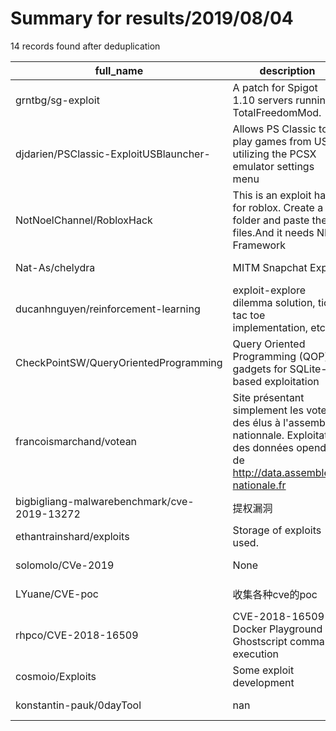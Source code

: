 
# Summary for results/2019/08/04
    
14 records found after deduplication

| full_name | description | html_url | matched_list | matched_count | pushed_at | size | stargazers_count | language | forks_count |
|---------------------------------------------|-------------------------------------------------------------------------------------------------------------------------------------------------|----------------------------------------------------------------|----------------|-----------------|---------------------------|--------|--------------------|------------|---------------|
| grntbg/sg-exploit | A patch for Spigot 1.10 servers running TotalFreedomMod. | https://github.com/grntbg/sg-exploit | ['exploit'] | 1 | 2019-08-04 21:40:01+00:00 | 19368 | 0 | Java | 0 |
| djdarien/PSClassic-ExploitUSBlauncher- | Allows PS Classic to play games from USB utilizing the PCSX emulator settings menu | https://github.com/djdarien/PSClassic-ExploitUSBlauncher- | ['exploit'] | 1 | 2019-08-04 19:00:48+00:00 | 34 | 1 | Shell | 0 |
| NotNoelChannel/RobloxHack | This is an exploit hack for roblox. Create a folder and paste the files.And it needs NET Framework | https://github.com/NotNoelChannel/RobloxHack | ['exploit'] | 1 | 2019-08-04 11:28:51+00:00 | 1840 | 0 | | 0 |
| Nat-As/chelydra | MITM Snapchat Exploit | https://github.com/Nat-As/chelydra | ['exploit'] | 1 | 2019-08-04 02:32:27+00:00 | 5 | 4 | Python | 0 |
| ducanhnguyen/reinforcement-learning | exploit-explore dilemma solution, tic tac toe implementation, etc. | https://github.com/ducanhnguyen/reinforcement-learning | ['exploit'] | 1 | 2019-08-04 15:39:39+00:00 | 2229 | 0 | Python | 0 |
| CheckPointSW/QueryOrientedProgramming | Query Oriented Programming (QOP) gadgets for SQLite-based exploitation | https://github.com/CheckPointSW/QueryOrientedProgramming | ['exploit'] | 1 | 2019-08-04 11:48:29+00:00 | 3 | 39 | Python | 5 |
| francoismarchand/votean | Site présentant simplement les votes des élus à l'assemblée nationnale. Exploitation des données opendata de http://data.assemblee-nationale.fr | https://github.com/francoismarchand/votean | ['exploit'] | 1 | 2019-08-04 19:40:30+00:00 | 597 | 0 | PHP | 0 |
| bigbigliang-malwarebenchmark/cve-2019-13272 | 提权漏洞 | https://github.com/bigbigliang-malwarebenchmark/cve-2019-13272 | ['cve-2'] | 1 | 2019-08-04 07:06:47+00:00 | 9 | 1 | | 0 |
| ethantrainshard/exploits | Storage of exploits used. | https://github.com/ethantrainshard/exploits | ['exploit'] | 1 | 2019-08-04 07:55:22+00:00 | 24 | 0 | C | 0 |
| solomolo/CVe-2019 | None | https://github.com/solomolo/CVe-2019 | ['cve-2'] | 1 | 2019-08-04 08:44:27+00:00 | 0 | 0 | | 0 |
| LYuane/CVE-poc | 收集各种cve的poc | https://github.com/LYuane/CVE-poc | ['cve poc'] | 1 | 2019-08-04 09:02:06+00:00 | 0 | 0 | nan | 0 |
| rhpco/CVE-2018-16509 | CVE-2018-16509 Docker Playground - Ghostscript command execution | https://github.com/rhpco/CVE-2018-16509 | ['cve-2'] | 1 | 2019-08-04 10:14:27+00:00 | 71875 | 0 | C | 0 |
| cosmoio/Exploits | Some exploit development | https://github.com/cosmoio/Exploits | ['exploit'] | 1 | 2019-08-04 19:35:51+00:00 | 4 | 0 | Python | 1 |
| konstantin-pauk/0dayTool | nan | https://github.com/konstantin-pauk/0dayTool | ['0day'] | 1 | 2019-08-04 20:12:00+00:00 | 0 | 0 | nan | 0 |
